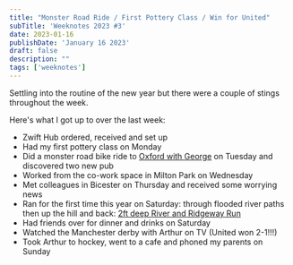 ```yaml
---
title: "Monster Road Ride / First Pottery Class / Win for United"
subTitle: 'Weeknotes 2023 #3'
date: 2023-01-16
publishDate: 'January 16 2023'
draft: false
description: ""
tags: ['weeknotes']
---
```


Settling into the routine of the new year but there were a couple of stings throughout the week.

Here's what I got up to over the last week:
- Zwift Hub ordered, received and set up
- Had my first pottery class on Monday
- Did a monster road bike ride to [Oxford with George](https://www.strava.com/activities/8371904430) on Tuesday and discovered two new pub
- Worked from the co-work space in Milton Park on Wednesday
- Met colleagues in Bicester on Thursday and received some worrying news
- Ran for the first time this year on Saturday: through flooded river paths then up the hill and back: [2ft deep River and Ridgeway Run](https://www.strava.com/activities/8389812858)
- Had friends over for dinner and drinks on Saturday
- Watched the Manchester derby with Arthur on TV (United won 2-1!!!)
- Took Arthur to hockey, went to a cafe and phoned my parents on Sunday
